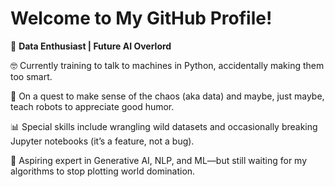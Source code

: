 # Welcome to My GitHub Profile!

👾 **Data Enthusiast | Future AI Overlord**

🤓 Currently training to talk to machines in Python, accidentally making them too smart.

🔮 On a quest to make sense of the chaos (aka data) and maybe, just maybe, teach robots to appreciate good humor.

📊 Special skills include wrangling wild datasets and occasionally breaking Jupyter notebooks (it’s a feature, not a bug).

🌟 Aspiring expert in Generative AI, NLP, and ML—but still waiting for my algorithms to stop plotting world domination.
